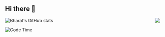 ## Hi there 👋

<img align="right" src="https://visitor-badge.laobi.icu/badge?page_id=bharatpatel7.bharatpatel7" />

<!--
**bharatpatel7/bharatpatel7** is a ✨ _special_ ✨ repository because its `README.md` (this file) appears on your GitHub profile.

Here are some ideas to get you started:

- 🔭 I’m currently working on ...
- 🌱 I’m currently learning ...
- 👯 I’m looking to collaborate on ...
- 🤔 I’m looking for help with ...
- 💬 Ask me about ...
- 📫 How to reach me: ...
- 😄 Pronouns: ...
- ⚡ Fun fact: ...
-->


<!--![bharatpatel7's Stats](https://github-readme-stats.vercel.app/api?username=bharatpatel7&theme=dracula&show_icons=true&hide_border=true&count_private=true)-->


![Bharat's GitHub stats](https://github-readme-stats.vercel.app/api?username=bharatpatel7&show_icons=true&theme=transparent)

![Code Time](http://img.shields.io/badge/Code%20Time-3%2C095%20hrs%2026%20mins-blue)
